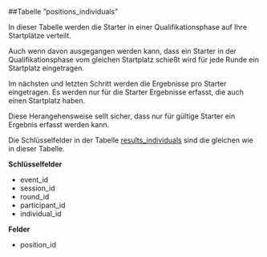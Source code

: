 ##Tabelle ”positions_individuals”

In dieser Tabelle werden die Starter in einer Qualifikationsphase auf Ihre Startplätze verteilt.

Auch wenn davon ausgegangen werden kann, dass ein Starter in der Qualifikationsphase vom gleichen Startplatz schießt wird für jede Runde ein Startplatz eingetragen.

Im nächsten und letzten Schritt werden die Ergebnisse pro Starter eingetragen. Es werden nur für die Starter Ergebnisse erfasst, die auch einen Startplatz haben.

Diese Herangehensweise sellt sicher, dass nur für gültige Starter ein Ergebnis erfasst werden kann. 

Die Schlüsselfelder in der Tabelle [results_individuals] sind die gleichen wie in dieser Tabelle.

**Schlüsselfelder**
* event_id
* session_id
* round_id
* participant_id
* individual_id

**Felder**
* position_id

[results_individuals]: xx.md
